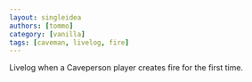 ```yaml
---
layout: singleidea
authors: [tommo]
category: [vanilla]
tags: [caveman, livelog, fire]
---
```

Livelog when a Caveperson player creates fire for the first time.
